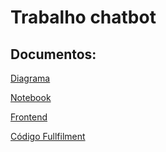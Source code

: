 # Trabalho chatbot

## Documentos:

[Diagrama](chatbot-dialog.pdf)

[Notebook](chatBotMetrics.ipynb)

[Frontend](https://bot.dialogflow.com/22ea4430-01bc-47a0-889b-4269d7d661b3)

[Código Fullfilment](fullfilment.js)
